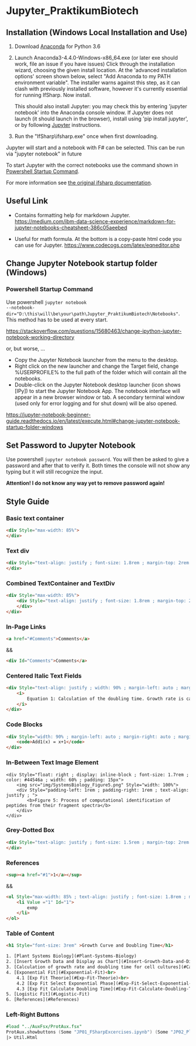 # Jupyter_PraktikumBiotech

## Installation (Windows Local Installation and Use)

1. Download [Anaconda](https://www.anaconda.com/download/) for Python 3.6

2. Launch Anaconda3-4.4.0-Windows-x86_64.exe (or later exe should work, file an issue if you have issues)
   Click through the installation wizard, choosing the given install location. At the 'advanced installation options' screen shown below, select "Add Anaconda to my PATH environment variable". The installer warns against this step, as it can clash with previously installed software, however it's currently essential for running IfSharp. Now install.

   This should also install Jupyter: you may check this by entering 'jupyter notebook' into the Anaconda console window. If Jupyter does not launch (it should launch in the browser), install using 'pip install jupyter', or by following [Jupyter](http://jupyter.readthedocs.io/en/latest/install.html) instructions.

3. Run the "IfSharp\ifsharp.exe" once when first downloading. 

Jupyter will start and a notebook with F# can be selected. This can be run via "jupyter notebook" in future

To start Jupyter with the correct notebooks use the command shown in [Powershell Startup Command](#Powershell-Startup-Command).

For more information see [the original ifsharp documentation](https://github.com/fsprojects/IfSharp#windows-local-installation-and-use).

## Useful Link

- Contains formatting help for markdown Jupyter. https://medium.com/ibm-data-science-experience/markdown-for-jupyter-notebooks-cheatsheet-386c05aeebed

- Useful for math formula. At the bottom is a copy-paste html code you can use for Jupyter. https://www.codecogs.com/latex/eqneditor.php

## Change Jupyter Notebook startup folder (Windows)

### Powershell Startup Command

Use powershell <code>jupyter notebook --notebook-dir="D:\this\will\be\your\path\Jupyter_PraktikumBiotech\Notebooks"</code>.
This method has to be used at every start.

https://stackoverflow.com/questions/15680463/change-ipython-jupyter-notebook-working-directory

or, but worse, ...

- Copy the Jupyter Notebook launcher from the menu to the desktop.
- Right click on the new launcher and change the Target field, change %USERPROFILE% to the full path of the folder which will contain all the notebooks.
- Double-click on the Jupyter Notebook desktop launcher (icon shows [IPy]) to start the Jupyter Notebook App. The notebook interface will appear in a new browser window or tab. A secondary terminal window (used only for error logging and for shut down) will be also opened.

https://jupyter-notebook-beginner-guide.readthedocs.io/en/latest/execute.html#change-jupyter-notebook-startup-folder-windows

## Set Password to Jupyter Notebook

Use powershell <code>jupyter notebook password</code>.
You will then be asked to give a password and after that to verify it. Both times the console will not show any typing but it will still recognize the input.

<b>Attention! I do not know any way yet to remove password again!</b>

## Style Guide

### Basic text container
```html 
<div Style="max-width: 85%">
</div>
```
### Text div

```html 
<div Style="text-align: justify ; font-size: 1.8rem ; margin-top: 2rem ; line-height: 1.5">
</div>
```

### Combined TextContainer and TextDiv

```html 
<div Style="max-width: 85%">
	<div Style="text-align: justify ; font-size: 1.8rem ; margin-top: 2rem ; line-height: 1.5">
	</div>
</div>
```

### In-Page Links
```html
<a href="#Comments">Comments</a>
```
&&

```html
<div Id="Comments">Comments</a>
```

### Centered Italic Text Fields
```html
<div Style="text-align: justify ; width: 90% ; margin-left: auto ; margin-right: auto ; margin-top: 2rem">
    <i>
        Equation 1: Calculation of the doubling time. Growth rate is calculates as shwon in.
    </i>
</div>
```

### Code Blocks
```html
<div Style="width: 90% ; margin-left: auto ; margin-right: auto ; margin-top: 2rem">
    <code>Add1(x) = x+1</code>
</div>
```

### In-Between Text Image Element

```
<div Style="float: right ; display: inline-block ; font-size: 1.7rem ; color: #44546a ; width: 60% ; padding: 15px">
    <img src="img/SystemsBiology_Figure5.png" Style="width: 100%">
    <div Style="padding-left: 1rem ; padding-right: 1rem ; text-align: justify ; ">
        <b>Figure 5: Process of computational identification of peptides from their fragment spectra</b>
    </div>
</div>    
```

### Grey-Dotted Box

```html
<div Style="text-align: justify ; font-size: 1.5rem ; margin-top: 2rem ; margin-bottom: 2rem ; line-height: 1.3 ; width: 85% ; margin-left: auto ; margin-right: auto ; padding: 10px ; border: 2px dotted #708090 ; color: #708090">
</div>
```

### References

```html
<sup><a href="#1">1</a></sup>
```
&&
```html
<ol Style="max-width: 85% ; text-align: justify ; font-size: 1.8rem ; margin-top: 2rem ; line-height: 1.5">
    <li Value ="1" Id="1">
		exmp
	</li>
</ol>
```

### Table of Content 


```html
<h1 Style="font-size: 3rem" >Growth Curve and Doubling Time</h1>

1. [Plant Systems Biology](#Plant-Systems-Biology)
2. [Insert Growth Data and Display as Chart](#Insert-Growth-Data-and-Display-as-Chart)
3. [Calculation of growth rate and doubling time for cell cultures](#Calculation-of-growth-rate-and-doubling-time-for-cell-cultures)
4. [Exponential Fit](#Exponential-Fit)<br>
    4.1 [Exp Fit Theorie](#Exp-Fit-Theorie)<br>
    4.2 [Exp Fit Select Exponential Phase](#Exp-Fit-Select-Exponential-Phase)<br>
    4.3 [Exp Fit Calculate Doubling Time](#Exp-Fit-Calculate-Doubling-Time)<br>
5. [Logistic Fit](#Logistic-Fit)
6. [References](#References)
```

### Left-Right Buttons 

```fsharp
#load "../AuxFsx/ProtAux.fsx"
ProtAux.showbuttons (Some "JP01_FSharpExcercises.ipynb") (Some "JP02_Plant_Systems_Biology.ipynb")
|> Util.Html 
```